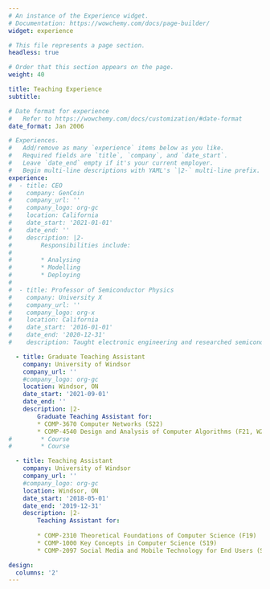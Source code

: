 ```yaml
---
# An instance of the Experience widget.
# Documentation: https://wowchemy.com/docs/page-builder/
widget: experience

# This file represents a page section.
headless: true

# Order that this section appears on the page.
weight: 40

title: Teaching Experience
subtitle:

# Date format for experience
#   Refer to https://wowchemy.com/docs/customization/#date-format
date_format: Jan 2006

# Experiences.
#   Add/remove as many `experience` items below as you like.
#   Required fields are `title`, `company`, and `date_start`.
#   Leave `date_end` empty if it's your current employer.
#   Begin multi-line descriptions with YAML's `|2-` multi-line prefix.
experience:
#  - title: CEO
#    company: GenCoin
#    company_url: ''
#    company_logo: org-gc
#    location: California
#    date_start: '2021-01-01'
#    date_end: ''
#    description: |2-
#        Responsibilities include:
#        
#        * Analysing
#        * Modelling
#        * Deploying
#        
#  - title: Professor of Semiconductor Physics
#    company: University X
#    company_url: ''
#    company_logo: org-x
#    location: California
#    date_start: '2016-01-01'
#    date_end: '2020-12-31'
#    description: Taught electronic engineering and researched semiconductor physics.

  - title: Graduate Teaching Assistant
    company: University of Windsor
    company_url: ''
    #company_logo: org-gc
    location: Windsor, ON
    date_start: '2021-09-01'
    date_end: ''
    description: |2-
        Graduate Teaching Assistant for:
        * COMP-3670 Computer Networks (S22)
        * COMP-4540 Design and Analysis of Computer Algorithms (F21, W22, F22)
#        * Course
#        * Course

  - title: Teaching Assistant
    company: University of Windsor
    company_url: ''
    #company_logo: org-gc
    location: Windsor, ON
    date_start: '2018-05-01'
    date_end: '2019-12-31'
    description: |2-
        Teaching Assistant for:
        
        * COMP-2310 Theoretical Foundations of Computer Science (F19)
        * COMP-1000 Key Concepts in Computer Science (S19)
        * COMP-2097 Social Media and Mobile Technology for End Users (S18)

design:
  columns: '2'
---
```

